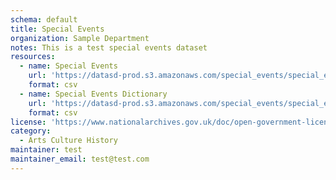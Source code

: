 ```yaml
---
schema: default
title: Special Events
organization: Sample Department
notes: This is a test special events dataset
resources:
  - name: Special Events
    url: 'https://datasd-prod.s3.amazonaws.com/special_events/special_events_list_datasd.csv'
    format: csv
  - name: Special Events Dictionary
    url: 'https://datasd-prod.s3.amazonaws.com/special_events/special_events_listings_dictionary.csv'
    format: csv
license: 'https://www.nationalarchives.gov.uk/doc/open-government-licence/version/3/'
category:
  - Arts Culture History
maintainer: test
maintainer_email: test@test.com
---
```


